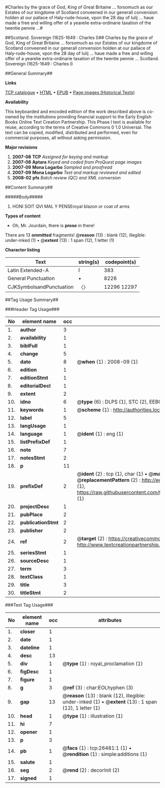 #Charles by the grace of God, King of Great Britaine ... forsomuch as our Estates of our kingdome of Scotland conveened in our generall convension holden at our pallace of Haly-rude-house, vpon the 28 day of Iulij ... haue made a free and willing offer of a yearelie extra-ordinarie taxation of the twentie pennie ...#

##Scotland. Sovereign (1625-1649 : Charles I)##
Charles by the grace of God, King of Great Britaine ... forsomuch as our Estates of our kingdome of Scotland conveened in our generall convension holden at our pallace of Haly-rude-house, vpon the 28 day of Iulij ... haue made a free and willing offer of a yearelie extra-ordinarie taxation of the twentie pennie ...
Scotland. Sovereign (1625-1649 : Charles I)

##General Summary##

**Links**

[TCP catalogue](http://www.ota.ox.ac.uk/tcp/)  • 
[HTML](http://tei.it.ox.ac.uk/tcp/Texts-HTML/free/A11/A11699.html)  • 
[EPUB](http://tei.it.ox.ac.uk/tcp/Texts-EPUB/free/A11/A11699.epub) • 
[Page images (Historical Texts)](https://data.historicaltexts.jisc.ac.uk/view?pubId=eebo-23271775e&pageId=eebo-23271775e-26481-1)

**Availability**

This keyboarded and encoded edition of the
	       work described above is co-owned by the institutions
	       providing financial support to the Early English Books
	       Online Text Creation Partnership. This Phase I text is
	       available for reuse, according to the terms of Creative
	       Commons 0 1.0 Universal. The text can be copied,
	       modified, distributed and performed, even for
	       commercial purposes, all without asking permission.

**Major revisions**

1. __2007-08__ __TCP__ *Assigned for keying and markup*
1. __2007-08__ __Aptara__ *Keyed and coded from ProQuest page images*
1. __2007-09__ __Mona Logarbo__ *Sampled and proofread*
1. __2007-09__ __Mona Logarbo__ *Text and markup reviewed and edited*
1. __2008-02__ __pfs__ *Batch review (QC) and XML conversion*

##Content Summary##

#####Body#####

1. HONI SOIT QVI MAL Y PENSEroyal blazon or coat of arms

**Types of content**

  * Oh, Mr. Jourdain, there is **prose** in there!

There are 13 **ommitted** fragments! 
 @__reason__ (13) : blank (12), illegible: under-inked (1)  •  @__extent__ (13) : 1 span (12), 1 letter (1)

**Character listing**


|Text|string(s)|codepoint(s)|
|---|---|---|
|Latin Extended-A|ſ|383|
|General Punctuation|•|8226|
|CJKSymbolsandPunctuation|〈〉|12296 12297|

##Tag Usage Summary##

###Header Tag Usage###

|No|element name|occ|attributes|
|---|---|---|---|
|1.|__author__|3||
|2.|__availability__|1||
|3.|__biblFull__|1||
|4.|__change__|5||
|5.|__date__|8| @__when__ (1) : 2008-09 (1)|
|6.|__edition__|1||
|7.|__editionStmt__|1||
|8.|__editorialDecl__|1||
|9.|__extent__|2||
|10.|__idno__|6| @__type__ (6) : DLPS (1), STC (2), EEBO-CITATION (1), OCLC (1), VID (1)|
|11.|__keywords__|1| @__scheme__ (1) : http://authorities.loc.gov/ (1)|
|12.|__label__|5||
|13.|__langUsage__|1||
|14.|__language__|1| @__ident__ (1) : eng (1)|
|15.|__listPrefixDef__|1||
|16.|__note__|7||
|17.|__notesStmt__|2||
|18.|__p__|11||
|19.|__prefixDef__|2| @__ident__ (2) : tcp (1), char (1)  •  @__matchPattern__ (2) : ([0-9\-]+):([0-9IVX]+) (1), (.+) (1)  •  @__replacementPattern__ (2) : http://eebo.chadwyck.com/downloadtiff?vid=$1&page=$2 (1), https://raw.githubusercontent.com/textcreationpartnership/Texts/master/tcpchars.xml#$1 (1)|
|20.|__projectDesc__|1||
|21.|__pubPlace__|2||
|22.|__publicationStmt__|2||
|23.|__publisher__|2||
|24.|__ref__|2| @__target__ (2) : https://creativecommons.org/publicdomain/zero/1.0/ (1), http://www.textcreationpartnership.org/docs/. (1)|
|25.|__seriesStmt__|1||
|26.|__sourceDesc__|1||
|27.|__term__|3||
|28.|__textClass__|1||
|29.|__title__|3||
|30.|__titleStmt__|2||


###Text Tag Usage###

|No|element name|occ|attributes|
|---|---|---|---|
|1.|__closer__|1||
|2.|__date__|1||
|3.|__dateline__|1||
|4.|__desc__|13||
|5.|__div__|1| @__type__ (1) : royal_proclamation (1)|
|6.|__figDesc__|1||
|7.|__figure__|1||
|8.|__g__|3| @__ref__ (3) : char:EOLhyphen (3)|
|9.|__gap__|13| @__reason__ (13) : blank (12), illegible: under-inked (1)  •  @__extent__ (13) : 1 span (12), 1 letter (1)|
|10.|__head__|1| @__type__ (1) : illustration (1)|
|11.|__hi__|7||
|12.|__opener__|1||
|13.|__p__|3||
|14.|__pb__|1| @__facs__ (1) : tcp:26481:1 (1)  •  @__rendition__ (1) : simple:additions (1)|
|15.|__salute__|1||
|16.|__seg__|2| @__rend__ (2) : decorInit (2)|
|17.|__signed__|1||
